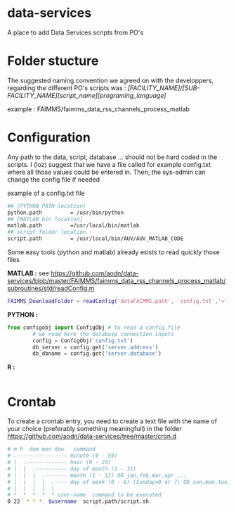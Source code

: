 data-services
=============
A place to add Data Services scripts from PO's


# Folder stucture

The suggested naming convention we agreed on with the developpers, regarding the different PO's scripts was :
*[FACILITY_NAME]/[SUB-FACILITY_NAME]_[script_name]_[programing_language]*

example :
FAIMMS/faimms_data_rss_channels_process_matlab

# Configuration

Any path to the data, script, database ... should not be hard coded in the scripts. I (loz) suggest that we have a file called for example config.txt where all those values could be entered in. Then, the sys-admin can change the config file if needed

example of a config.txt file
```bash
## [PYTHON PATH location]
python.path			= /usr/bin/python
## [MATLAB bin location]
matlab.path			=/usr/local/bin/matlab
## script folder location
script.path			= /usr/local/bin/AUV/AUV_MATLAB_CODE
```
Some easy tools (python and matlab) already exists to read quickly those files

**MATLAB :**
see
https://github.com/aodn/data-services/blob/master/FAIMMS/faimms_data_rss_channels_process_matlab/subroutines/std/readConfig.m
```matlab
FAIMMS_DownloadFolder = readConfig('dataFAIMMS.path', 'config.txt','=');
```

**PYTHON :**
```python
from configobj import ConfigObj # to read a config file
        # we read here the database connection inputs
        config = ConfigObj('config.txt')            
        db_server = config.get('server.address')
        db_dbname = config.get('server.database')
```        
       
**R :**
```r
```

# Crontab

To create a crontab entry, you need to create a text file with the name of your choice (preferably something meaningfull) in the folder https://github.com/aodn/data-services/tree/master/cron.d

```bash
# m h  dom mon dow   command
# .---------------- minute (0 - 59)
# |  .------------- hour (0 - 23)
# |  |  .---------- day of month (1 - 31)
# |  |  |  .------- month (1 - 12) OR jan,feb,mar,apr ...
# |  |  |  |  .---- day of week (0 - 6) (Sunday=0 or 7) OR sun,mon,tue,wed,thu,fri,sat
# |  |  |  |  |
# *  *  *  *  * user-name  command to be executed
0 22  * * *  $username  script.path/script.sh
```
